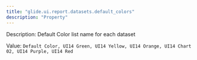 ```yaml
---
title: "glide.ui.report.datasets.default_colors"
description: "Property"
---
```


Description: Default Color list name for each dataset

Value: `Default Color, UI14 Green, UI14 Yellow, UI14 Orange, UI14 Chart 02, UI14 Purple, UI14 Red`
